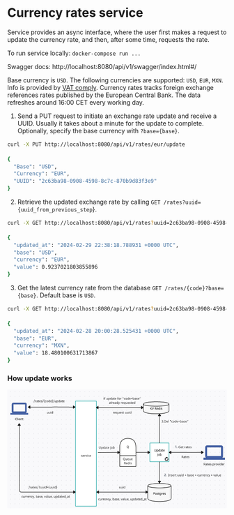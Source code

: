# Currency rates service

Service provides an async interface, where the user first makes a request to update the currency rate, and then, after some time, requests the rate. 

To run service locally:
`docker-compose run ...`

Swagger docs: http://localhost:8080/api/v1/swagger/index.html#/

Base currency is `USD`. The following currencies are supported: `USD`, `EUR`, `MXN`. Info is provided by [VAT comply](https://www.vatcomply.com/documentation#rates-base). Currency rates tracks foreign exchange references rates published by the European Central Bank.
The data refreshes around 16:00 CET every working day. 

1. Send a PUT request to initiate an exchange rate update and receive a UUID. Usually it takes about a minute for the update to complete. Optionally, specify the base currency with `?base={base}`.
```bash
curl -X PUT http://localhost:8080/api/v1/rates/eur/update

{
  "Base": "USD",
  "Currency": "EUR",
  "UUID": "2c63ba98-0908-4598-8c7c-870b9d83f3e9"
}
```
2. Retrieve the updated exchange rate by calling `GET /rates?uuid={uuid_from_previous_step`}.
```bash
curl -X GET http://localhost:8080/api/v1/rates?uuid=2c63ba98-0908-4598-8c7c-870b9d83f3e9

{
  "updated_at": "2024-02-29 22:38:18.788931 +0000 UTC",
  "base": "USD",
  "currency": "EUR",
  "value": 0.9237021803855896
}
```
3. Get the latest currency rate from the database `GET /rates/{code}?base={base}`. Default base is `USD`.
```bash
curl -X GET http://localhost:8080/api/v1/rates?uuid=2c63ba98-0908-4598-8c7c-870b9d83f3e9

{
  "updated_at": "2024-02-28 20:00:28.525431 +0000 UTC",
  "base": "EUR",
  "currency": "MXN",
  "value": 18.480100631713867
}
```
### How update works
![](scheme.png)